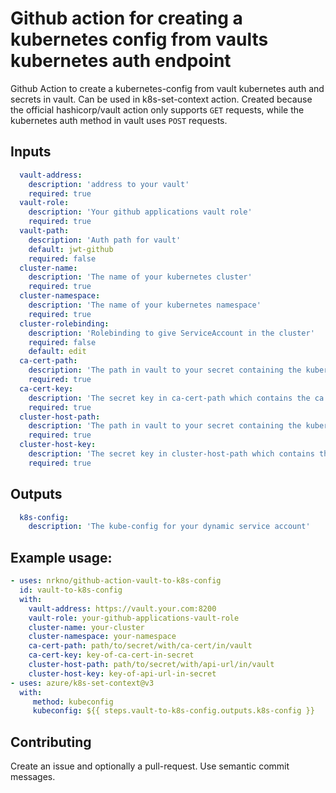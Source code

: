 # Github action for creating a kubernetes config from vaults kubernetes auth endpoint
Github Action to create a kubernetes-config from vault kubernetes auth and secrets in vault. Can be used in k8s-set-context action. 
Created because the official hashicorp/vault action only supports `GET` requests, while the kubernetes auth method in vault uses `POST` requests.

## Inputs
```yaml
  vault-address:  
    description: 'address to your vault'
    required: true
  vault-role: 
    description: 'Your github applications vault role'
    required: true
  vault-path:
    description: 'Auth path for vault'
    default: jwt-github
    required: false
  cluster-name: 
    description: 'The name of your kubernetes cluster'
    required: true
  cluster-namespace:
    description: 'The name of your kubernetes namespace'
    required: true
  cluster-rolebinding:
    description: 'Rolebinding to give ServiceAccount in the cluster'
    required: false
    default: edit
  ca-cert-path:
    description: 'The path in vault to your secret containing the kubernetes ca cert of your cluster'
    required: true
  ca-cert-key:
    description: 'The secret key in ca-cert-path which contains the ca cert of your cluster'
    required: true
  cluster-host-path: 
    description: 'The path in vault to your secret containing the kubernetes api url of your cluster'
    required: true
  cluster-host-key: 
    description: 'The secret key in cluster-host-path which contains the api url of your cluster'
    required: true
```
## Outputs
```yaml
  k8s-config:
    description: 'The kube-config for your dynamic service account'
```

## Example usage:
```yaml
- uses: nrkno/github-action-vault-to-k8s-config
  id: vault-to-k8s-config
  with:
    vault-address: https://vault.your.com:8200
    vault-role: your-github-applications-vault-role
    cluster-name: your-cluster
    cluster-namespace: your-namespace
    ca-cert-path: path/to/secret/with/ca-cert/in/vault
    ca-cert-key: key-of-ca-cert-in-secret
    cluster-host-path: path/to/secret/with/api-url/in/vault
    cluster-host-key: key-of-api-url-in-secret
- uses: azure/k8s-set-context@v3
  with:
     method: kubeconfig
     kubeconfig: ${{ steps.vault-to-k8s-config.outputs.k8s-config }}
```

## Contributing
Create an issue and optionally a pull-request.
Use semantic commit messages.